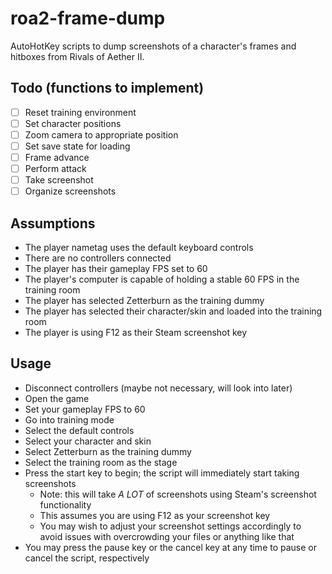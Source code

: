 # roa2-frame-dump
AutoHotKey scripts to dump screenshots of a character's frames and hitboxes from Rivals of Aether II.

## Todo (functions to implement)
- [ ] Reset training environment
- [ ] Set character positions
- [ ] Zoom camera to appropriate position
- [ ] Set save state for loading
- [ ] Frame advance
- [ ] Perform attack
- [ ] Take screenshot
- [ ] Organize screenshots

## Assumptions
- The player nametag uses the default keyboard controls
- There are no controllers connected
- The player has their gameplay FPS set to 60
- The player's computer is capable of holding a stable 60 FPS in the training room
- The player has selected Zetterburn as the training dummy
- The player has selected their character/skin and loaded into the training room
- The player is using F12 as their Steam screenshot key

## Usage
- Disconnect controllers (maybe not necessary, will look into later)
- Open the game
- Set your gameplay FPS to 60
- Go into training mode
- Select the default controls
- Select your character and skin
- Select Zetterburn as the training dummy
- Select the training room as the stage
- Press the start key to begin; the script will immediately start taking screenshots
    - Note: this will take *A LOT* of screenshots using Steam's screenshot functionality
    - This assumes you are using F12 as your screenshot key
    - You may wish to adjust your screenshot settings accordingly to avoid issues with overcrowding your files or anything like that
- You may press the pause key or the cancel key at any time to pause or cancel the script, respectively
